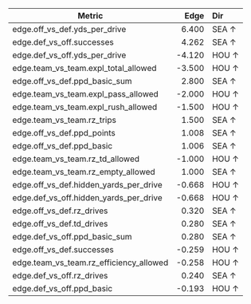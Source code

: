 | Metric | Edge | Dir |
|---|---:|:---|
| edge.off_vs_def.yds_per_drive | 6.400 | SEA ↑ |
| edge.def_vs_off.successes | 4.262 | SEA ↑ |
| edge.def_vs_off.yds_per_drive | -4.120 | HOU ↑ |
| edge.team_vs_team.expl_total_allowed | -3.500 | HOU ↑ |
| edge.off_vs_def.ppd_basic_sum | 2.800 | SEA ↑ |
| edge.team_vs_team.expl_pass_allowed | -2.000 | HOU ↑ |
| edge.team_vs_team.expl_rush_allowed | -1.500 | HOU ↑ |
| edge.team_vs_team.rz_trips | 1.500 | SEA ↑ |
| edge.off_vs_def.ppd_points | 1.008 | SEA ↑ |
| edge.off_vs_def.ppd_basic | 1.006 | SEA ↑ |
| edge.team_vs_team.rz_td_allowed | -1.000 | HOU ↑ |
| edge.team_vs_team.rz_empty_allowed | 1.000 | SEA ↑ |
| edge.off_vs_def.hidden_yards_per_drive | -0.668 | HOU ↑ |
| edge.def_vs_off.hidden_yards_per_drive | -0.668 | HOU ↑ |
| edge.off_vs_def.rz_drives | 0.320 | SEA ↑ |
| edge.off_vs_def.td_drives | 0.280 | SEA ↑ |
| edge.def_vs_off.ppd_basic_sum | 0.280 | SEA ↑ |
| edge.off_vs_def.successes | -0.259 | HOU ↑ |
| edge.team_vs_team.rz_efficiency_allowed | -0.258 | HOU ↑ |
| edge.def_vs_off.rz_drives | 0.240 | SEA ↑ |
| edge.def_vs_off.ppd_basic | -0.193 | HOU ↑ |

